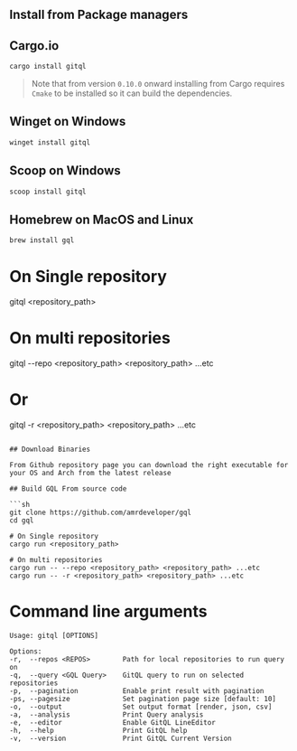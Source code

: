 ## Install from Package managers

## Cargo.io

```sh
cargo install gitql
```

> Note that from version `0.10.0` onward installing from Cargo requires `Cmake` to be installed so it can build the dependencies.

## Winget on Windows

```sh
winget install gitql
```

## Scoop on Windows

```sh
scoop install gitql
```

## Homebrew on MacOS and Linux

```sh
brew install gql
```

# On Single repository
gitql <repository_path>

# On multi repositories
gitql --repo <repository_path> <repository_path> ...etc

# Or
gitql -r <repository_path> <repository_path> ...etc
```

## Download Binaries

From Github repository page you can download the right executable for your OS and Arch from the latest release

## Build GQL From source code

```sh
git clone https://github.com/amrdeveloper/gql
cd gql

# On Single repository
cargo run <repository_path>

# On multi repositories
cargo run -- --repo <repository_path> <repository_path> ...etc
cargo run -- -r <repository_path> <repository_path> ...etc
```

# Command line arguments

```
Usage: gitql [OPTIONS]

Options:
-r,  --repos <REPOS>        Path for local repositories to run query on
-q,  --query <GQL Query>    GitQL query to run on selected repositories
-p,  --pagination           Enable print result with pagination
-ps, --pagesize             Set pagination page size [default: 10]
-o,  --output               Set output format [render, json, csv]
-a,  --analysis             Print Query analysis
-e,  --editor               Enable GitQL LineEditor
-h,  --help                 Print GitQL help
-v,  --version              Print GitQL Current Version
```

